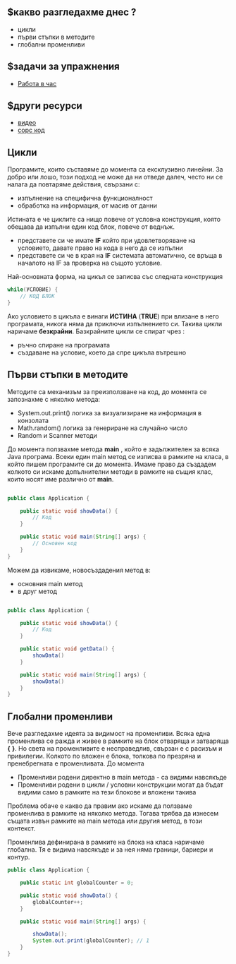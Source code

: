 ## $какво разгледахме днес ?
- цикли
- първи стъпки в методите
- глобални променливи

## $задачи за упражнения
- [Работа в час](https://github.com/mihail-petrov/netit-webdev-java/tree/master/22-23/%40semester_1/week-05-1/cw)

## $други ресурси
- [видео](https://drive.google.com/file/d/1_FYLxGMMrSsElx1IZDZFmF7lBNEm9vcP/view?usp=sharing)
- [сорс код](https://github.com/mihail-petrov/netit-webdev-java/tree/master/22-23/%40semester_1/week-04-2/source)

## Цикли

Програмите, които съставяме до момента са ексклузивно линейни. За добро или лошо, този подход не може да ни отведе далеч, често ни се налага да повтаряме действия, свързани с:
- изпълнение на специфична функционалност
- обработка на информация, от масив от данни 

Истината е че циклите са нищо повече от условна конструкция, която обещава да изпълни един код блок, повече от веднъж.
- представете си че имате **IF** който при удовлетворяване на условието, давате право на кода в него да се изпълни
- представете си че в края на **IF**  системата автоматично, се връща в началото на IF за проверка на същото условие.

Най-основната форма, на цикъл се записва със следната конструкция 

```java
while(УСЛОВИЕ) {
    // КОД БЛОК    
}
```

Ако условието в цикъла е винаги **ИСТИНА** (**TRUE**) при влизане в него програмата, никога няма да приключи изпълнението си. Такива цикли наричаме **безкрайни**. Базкрайните цикли се спират  чрез :
- ръчно спиране на програмата
- създаване на условие, което да спре цикъла вътрешно

## Първи стъпки в методите

Методите са механизъм за преизползване на код, до момента се запознахме с няколко метода:
- System.out.print() логика за визуализиране на информация в конзолата
- Math.random() логика за генериране на случайно число
- Random и Scanner методи

До момента ползвахме метода **main** , който е задължителен за всяка Java програма. Всеки един main метод се изписва в рамките на класа, в който пишем програмите си до момента. Имаме право да създадем колкото си искаме допълнителни методи в рамките на същия клас, които носят име различно от **main**.

```java

public class Application {

    public static void showData() {
        // Код 
    }

    public static void main(String[] args) {
        // Основен код
    }
}

```

Можем да извикаме, новосъздадения метод в:
- основния main метод
- в друг метод

```java

public class Application {

    public static void showData() {
        // Код 
    }

    public static void getData() {
        showData()
    }    

    public static void main(String[] args) {
        showData()
    }
}

```

## Глобални променливи

Вече разгледахме идеята за видимост на променливи. Всяка една променлива се ражда и живее в рамките на блок отваряща и затваряща **{** **}**. Но света на променливите е несправедлив, свързан е с расизъм и привилегии. Колкото по вложен е блока, толкова по презряна и пренебрегната е променливата. До момента 
- Променливи родени директно в main метода - са видими навсякъде
- Променливи родени в цикли / условни конструкции могат да бъдат видими само в рамките на тези блокове и вложени такива

Проблема обаче е какво да правим ако искаме да ползваме променлива в рамките на няколко метода. Тогава трябва да изнесем същата извън рамките на main метода или другия метод, в този контекст. 

Променлива дефинирана в рамките на блока на класа наричаме глобална. Тя е видима навсякъде и за нея няма граници, бариери и контур. 

```java
public class Application {

    public static int globalCounter = 0;

    public static void showData() {
        globalCounter++;
    }

    public static void main(String[] args) {

        showData();
        System.out.print(globalCounter); // 1
    }
}
```